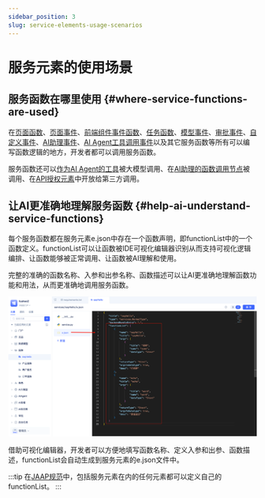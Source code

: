 ```yaml
---
sidebar_position: 3
slug: service-elements-usage-scenarios
---
```


# 服务元素的使用场景

## 服务函数在哪里使用 {#where-service-functions-are-used}
在[页面函数](../shell-and-page/generic-page#page-functions)、[页面事件](../shell-and-page/generic-page#page-events)、[前端组件事件函数](../shell-and-page/generic-page#event-panel)、[任务函数](./background-tasks#developing-task-execution-functions)、[模型事件](./event-handling#model-events)、[审批事件](./event-handling#approval-events)、[自定义事件](./event-handling#custom-events)、[AI助理事件](./event-handling#ai-assistant-events)、[AI Agent工具调用事件](./event-handling#agent-tool-call-events)以及其它服务函数等所有可以编写函数逻辑的地方，开发者都可以调用服务函数。

服务函数还可以[作为AI Agent的工具](../ai-agent/agent-tools#calling-service-functions)被大模型调用、在[AI助理的函数调用节点](../ai-assistant/process-orchestration-node-configuration#function)被调用、在[API授权元素](../api-exposure/api-authorization)中开放给第三方调用。

## 让AI更准确地理解服务函数 {#help-ai-understand-service-functions}
每个服务函数都在服务元素e.json中存在一个函数声明，即functionList中的一个函数定义。functionList可以让函数被IDE可视化编辑器识别从而支持可视化逻辑编排、让函数能够被正常调用、让函数被AI理解和使用。

完整的准确的函数名称、入参和出参名称、函数描述可以让AI更准确地理解函数功能和用法，从而更准确地调用服务函数。

![服务元素定义文件](./img/service-element-definition-file.png "服务元素定义文件")

借助可视化编辑器，开发者可以方便地填写函数名称、定义入参和出参、函数描述，functionList会自动生成到服务元素的e.json文件中。

:::tip
在[JAAP规范](../../reference/runtime-platform/JAAP)中，包括服务元素在内的任何元素都可以定义自己的functionList。
:::
